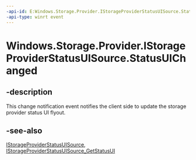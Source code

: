 ```yaml
---
-api-id: E:Windows.Storage.Provider.IStorageProviderStatusUISource.StatusUIChanged
-api-type: winrt event
---
```


# Windows.Storage.Provider.IStorageProviderStatusUISource.StatusUIChanged

<!--
event Windows.Foundation.TypedEventHandler<Windows.Storage.Provider.IStorageProviderStatusUISource,object> StatusUIChanged;
-->

## -description

This change notification event notifies the client side to update the storage provider status UI flyout.

## -see-also

[IStorageProviderStatusUISource](istorageproviderstatusuisource.md), [IStorageProviderStatusUISource_GetStatusUI](istorageproviderstatusuisource_getstatusui_715686310.md)
